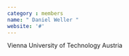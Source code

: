 ```yaml
---
category : members
name: " Daniel Weller " 
website: '#'
---
```

Vienna University of Technology
Austria


